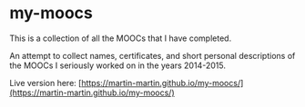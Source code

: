# my-moocs
This is a collection of all the MOOCs that I have completed.

An attempt to collect names, certificates, and short personal descriptions of the MOOCs I seriously worked on in the years 2014-2015.

Live version here: [https://martin-martin.github.io/my-moocs/](https://martin-martin.github.io/my-moocs/)

